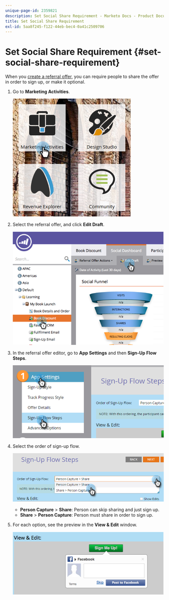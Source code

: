 ```yaml
---
unique-page-id: 2359821
description: Set Social Share Requirement - Marketo Docs - Product Documentation
title: Set Social Share Requirement
exl-id: 5aa8f245-f122-44eb-bec4-0a41c2509706
---
```

# Set Social Share Requirement {#set-social-share-requirement}

When you [create a referral offer](/help/marketo/product-docs/demand-generation/social/referral-offers/create-a-referral-offer.md), you can require people to share the offer in order to sign up, or make it optional.

1. Go to **Marketing Activities**.

   ![](assets/ma-1.png)

1. Select the referral offer, and click **Edit Draft**.

   ![](assets/image2015-4-22-13-3a30-3a36.png)

1. In the referral offer editor, go to **App Settings** and then **Sign-Up Flow Steps**.

   ![](assets/three.png)

1. Select the order of sign-up flow.

   ![](assets/four.png)

    * **Person Capture** > **Share**: Person can skip sharing and just sign up.
    * **Share** > **Person Capture**: Person must share in order to sign up.

1. For each option, see the preview in the **View & Edit** window.

   ![](assets/image2015-4-22-13-3a34-3a28.png)
